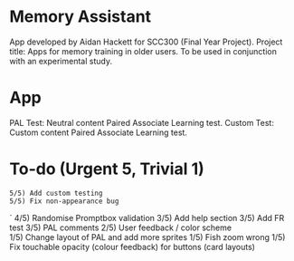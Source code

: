 Memory Assistant
========================================
App developed by Aidan Hackett for SCC300 (Final Year Project).
Project title: Apps for memory training in older users.
To be used in conjunction with an experimental study.

App
=== 
PAL Test: Neutral content Paired Associate Learning test.
Custom Test: Custom content Paired Associate Learning test.

To-do (Urgent 5, Trivial 1)
======
    5/5) Add custom testing 
    5/5) Fix non-appearance bug 
`   4/5) Randomise Promptbox validation
    3/5) Add help section
    3/5) Add FR test 
    3/5) PAL comments
    2/5) User feedback / color scheme  
    1/5) Change layout of PAL and add more sprites 
    1/5) Fish zoom wrong
    1/5) Fix touchable opacity (colour feedback) for buttons (card layouts)
    

